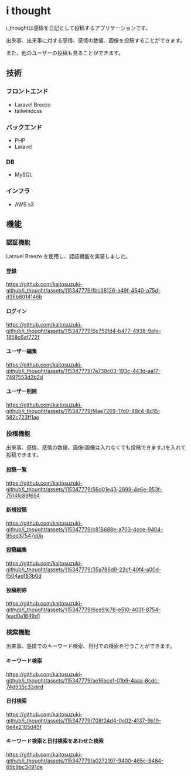 # i thought
i_thoughtは感情を日記として投稿するアプリケーションです。

出来事、出来事に対する感情、感情の数値、画像を投稿することができます。

また、他のユーザーの投稿も見ることができます。

## 技術

### フロントエンド

-   Laravel Breeze
-   tailwindcss


### バックエンド

-   PHP
-   Laravel


### DB

-   MySQL


### インフラ
-   AWS s3


## 機能

### 認証機能

Laravel Breeze を使用し、認証機能を実装しました。

#### 登録


https://github.com/kaitosuzuki-github/i_thought/assets/115347779/fbc38126-a49f-4540-a75d-d36b8014146b


#### ログイン



https://github.com/kaitosuzuki-github/i_thought/assets/115347779/6c752fd4-b477-4938-9afe-1858c6af772f


#### ユーザー編集



https://github.com/kaitosuzuki-github/i_thought/assets/115347779/7a738c03-193c-443d-aa17-7497553d2b2d


#### ユーザー削除



https://github.com/kaitosuzuki-github/i_thought/assets/115347779/f4ae7269-17d0-48c4-8d15-582c723ff1ae


### 投稿機能
出来事、感情、感情の数値、画像(画像は入れなくても投稿できます。)を入れて投稿できます。
#### 投稿一覧



https://github.com/kaitosuzuki-github/i_thought/assets/115347779/56d01e43-2899-4e6e-953f-7514fc89f654


#### 新規投稿



https://github.com/kaitosuzuki-github/i_thought/assets/115347779/c818688e-a703-4cce-9404-95dd37547d0b


#### 投稿編集



https://github.com/kaitosuzuki-github/i_thought/assets/115347779/35a786d9-22cf-40f4-a00d-f504adf83b0d


#### 投稿削除



https://github.com/kaitosuzuki-github/i_thought/assets/115347779/6ce91c76-e510-4031-8754-fead0a1849d1


### 検索機能
出来事、感情でのキーワード検索、日付での検索を行うことができます。
#### キーワード検索



https://github.com/kaitosuzuki-github/i_thought/assets/115347779/ae16bce1-01b9-4aaa-8cdc-74d935c33ded


#### 日付検索



https://github.com/kaitosuzuki-github/i_thought/assets/115347779/708f24d4-0c02-4137-9b19-6e4e2185d45f


#### キーワード検索と日付検索をあわせた検索



https://github.com/kaitosuzuki-github/i_thought/assets/115347779/a0272197-9400-465c-8484-65b9bc3491de


